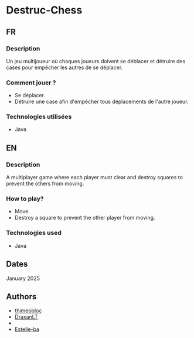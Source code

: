 
# Destruc-Chess

## FR

### Description
Un jeu multijoueur où chaques joueurs doivent se déblacer et détruire des cases pour empêcher les autres de se déplacer.


### Comment jouer ?
- Se déplacer.
- Détruire une case afin d'empêcher tous déplacements de l'autre joueur.

### Technologies utilisées

- Java

## EN

### Description
A multiplayer game where each player must clear and destroy squares to prevent the others from moving.


### How to play?
- Move.
- Destroy a square to prevent the other player from moving.

### Technologies used

- Java

## Dates
January 2025

## Authors

- [thimeobloc ](https://github.com/thimeobloc)
- [DraxanLT](https://github.com/DraxanLT)
- []()
- [Estelle-ba](https://github.com/Estelle-ba)
